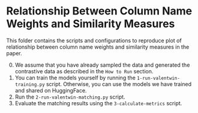# Relationship Between Column Name Weights and Similarity Measures

This folder contains the scripts and configurations to reproduce plot of relationship between column name weights and similarity measures in the paper.

0. We assume that you have already sampled the data and generated the contrastive data as described in the `How to Run` section.
1. You can train the models yourself by running the `1-run-valentwin-training.py` script. Otherwise, you can use the models we have trained and shared on HuggingFace.
2. Run the `2-run-valentwin-matching.py` script.
3. Evaluate the matching results using the `3-calculate-metrics` script.